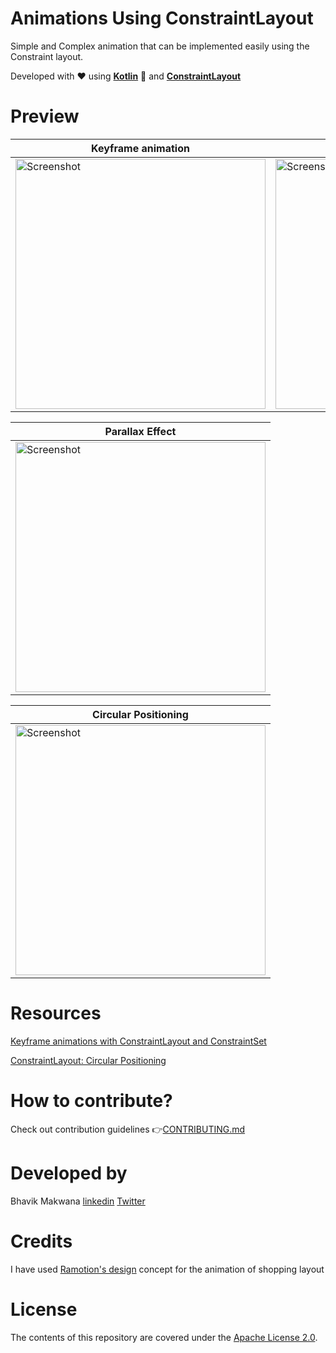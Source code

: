 # Animations Using ConstraintLayout
Simple and Complex animation that can be implemented easily using the Constraint layout.

Developed with ❤️ using [**Kotlin**](https://kotlinlang.org/) :muscle: and [**ConstraintLayout**](https://constraintlayout.com/)
  
# Preview

| Keyframe animation | Shopping Keyframe animation | Collapsing toolbar |
| ------------------ | --------------------------- | ------------------ |
| <img src="https://github.com/ibhavikmakwana/KeyFrameAnimation/blob/master/keyframeanimation.gif" height="400" alt="Screenshot"/>  | <img src="https://github.com/ibhavikmakwana/Constraint-Layout-Animations/blob/master/gif/shoopin_key_frame_animation.gif" height="400" alt="Screenshot"/> | <img src="https://github.com/ibhavikmakwana/Constraint-Layout-Animations/blob/master/gif/collapsing%20toolbar.gif" height="400" alt="Screenshot"/> |

| Parallax Effect |
| --------------- |
| <img src="https://github.com/ibhavikmakwana/Constraint-Layout-Animations/blob/master/gif/parallax_effect.gif" height="400" alt="Screenshot"/> |

| Circular Positioning |
| -------------------- |
| <img src="https://github.com/ibhavikmakwana/Constraint-Layout-Animations/blob/master/gif/Circular_Positioning.gif" height="400" alt="Screenshot"/> |

# Resources

[Keyframe animations with ConstraintLayout and ConstraintSet](https://www.youtube.com/watch?v=OHcfs6rStRo)

[ConstraintLayout: Circular Positioning](https://medium.com/devnibbles/constraintlayout-circular-positioning-9489b11cb0e5)

# How to contribute?

Check out contribution guidelines 👉[CONTRIBUTING.md](https://github.com/ibhavikmakwana/Constraint-Layout-Animations/blob/master/CONTRIBUTING.md)

# Developed by

Bhavik Makwana [linkedin](https://www.linkedin.com/in/ibhavikmakwana/) [Twitter](https://twitter.com/ibhavikmakwana)

# Credits

I have used [Ramotion's design](https://www.uplabs.com/posts/shopping-app-interactions) concept for the animation of shopping layout

# License

The contents of this repository are covered under the [Apache License 2.0](https://github.com/ibhavikmakwana/KeyFrameAnimationDemo/blob/master/LICENSE).
